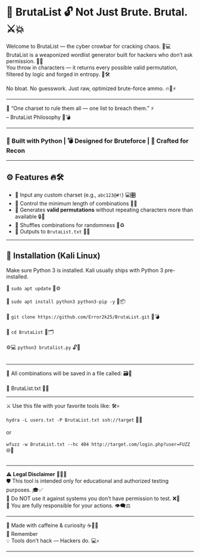 # 🧠 BrutaList 🔓 Not Just Brute. Brutal. ⚔️💥  
Welcome to BrutaList — the cyber crowbar for cracking chaos. 🦾💻  
BrutaList is a weaponized wordlist generator built for hackers who don’t ask permission. 🚫🔐  
You throw in characters — it returns every possible valid permutation, filtered by logic and forged in entropy. 🧬🛠️

No bloat. No guesswork. Just raw, optimized brute-force ammo. 🔥🔫⚡

---

🧿 “One charset to rule them all — one list to breach them.” ⚡  
– BrutaList Philosophy 🧠💣

---

### 🐍 Built with Python | 💣 Designed for Bruteforce | 🧪 Crafted for Recon

---

## ⚙️ Features 🔥🛠️

- 🔡 Input any custom charset (e.g., `abc123@#!`) 💻🎛️  
- 📏 Control the minimum length of combinations 📐🔢  
- 🔁 Generates **valid permutations** without repeating characters more than available 🔒🔄  
- 🎲 Shuffles combinations for randomness 🎰♻️  
- 📄 Outputs to `BrutaList.txt` 💾🧾

---

## 🧰 Installation (Kali Linux)

Make sure Python 3 is installed. Kali usually ships with Python 3 pre-installed.

🧰 `sudo apt update` 🔄⚙️ <br> <br>
🧰 `sudo apt install python3 python3-pip -y` 🐍📦 <br> <br>
🔽 `git clone https://github.com/Error2k25/BrutaList.git` 🧬💣 <br> <br>
📂 `cd BrutaList` 🚪🗂️ <br> <br>
⚙️💻 `python3 brutalist.py` 🔓🎯 <br> <br>

---

💾 All combinations will be saved in a file called: 🗃️🧠 <br> <br>
📝 BrutaList.txt 📂📄

---

⚔️ Use this file with your favorite tools like: 🛠️💀

`hydra -L users.txt -P BrutaList.txt ssh://target` 🐉🔐  <br> <br>
or <br> <br>
`wfuzz -w BrutaList.txt --hc 404 http://target.com/login.php?user=FUZZ` 🌐🎯  <br> <br>

---

⚠️ **Legal Disclaimer** 🕵️‍♂️🔐  
🛡️ This tool is intended only for educational and authorized testing purposes. 🎓✅  
🚫 Do NOT use it against systems you don’t have permission to test. ❌🛑  
🧷 You are fully responsible for your actions. 👁️‍🗨️⚖️

---

🧠 Made with caffeine & curiosity ☕👨‍💻  
🔑 Remember  
💡 Tools don't hack — Hackers do. 💻💀

---